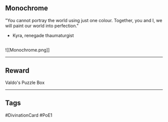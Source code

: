 ## Monochrome
"You cannot portray the world using just one colour. Together, you and I, we will paint our world into perfection." 
- Kyra, renegade thaumaturgist
## 
![[Monochrome.png]]

---
## Reward
Valdo's Puzzle Box

---
## Tags
#DivinationCard
#PoE1
